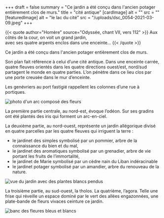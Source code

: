 +++
draft = false
summary = "Ce jardin a été conçu dans l'ancien potager entièrement clos de murs."
title = "cité antique"
[cardImage]
alt = ""
src = ""
[featuredImage]
alt = "le lac du cité"
src = "/uploads/dsc_0054-2021-03-09.jpeg"
+++

{{< quote author="Homère" source="Odyssée, chant VII, vers 112" >}} Aux côtés de la cour, on voit un grand jardin,<br/>
avec ses quatre arpents enclos dans une enceinte... {{< /quote >}}

Ce jardin a été conçu dans l'ancien potager entièrement clos de murs.

Son plan fait référence à celui d’une cité antique. Dans une enceinte carrée, quatre fleuves orientés dans les quatre directions ouest/est, nord/sud partagent le monde en quatre parties. L’on pénètre dans ce lieu clos par une porte creusée dans le mur d’enceinte.

Les genévriers au port fastigié rappellent les colonnes d’une rue à portiques.

![photo d'un arc composé des fleurs](/uploads/cite-1.jpg "arc bienveillant")

La première partie centrale, au nord-est, évoque l’odéon. Sur ses gradins ont été plantés des iris qui forment un arc-en-ciel.

La deuxième partie, au nord-ouest, représente un jardin allégorique divisé en quatre parcelles par les quatre fleuves qui irriguent la terre :

- le jardinet des simples symbolisé par un pommier, arbre de la connaissance du bien et du mal,
- le jardinet des aromatiques symbolisé par un grenadier, arbre de vie portant les fruits de l’immortalité,
- le jardinet de Marie symbolisé par un cèdre nain du Liban indéracinable
- le jardinet potager symbolisé par un amandier, arbre du renouveau de la nature.

![vue du jardin avec des plantes blancs pendus](/uploads/cite-2.jpg "blancs pendus")

La troisième partie, au sud-ouest, la tholos. La quatrième, l’agora. Telle une frise qui réveille un espace dominé par le vert des allées engazonnées, une plate-bande de fleurs vivaces ceinture ce jardin.

![banc des fleures bleus et blancs](/uploads/cite-3.jpg "en bleu et blanc")
